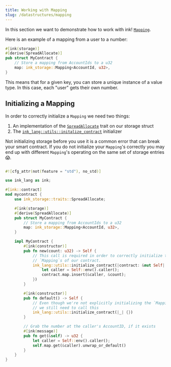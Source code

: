 ```yaml
---
title: Working with Mapping 
slug: /datastructures/mapping
---
```


In this section we want to demonstrate how to work with ink! [`Mapping`](https://paritytech.github.io/ink/ink_storage/struct.Mapping.html).

Here is an example of a mapping from a user to a number:

```rust
#[ink(storage)]
#[derive(SpreadAllocate)]
pub struct MyContract {
    // Store a mapping from AccountIds to a u32
    map: ink_storage::Mapping<AccountId, u32>,
}
```

This means that for a given key, you can store a unique instance of a value type. In this
case, each "user" gets their own number. 

## Initializing a Mapping

In order to correctly initialize a `Mapping` we need two things:
1. An implementation of the [`SpreadAllocate`](https://paritytech.github.io/ink/ink_storage/traits/trait.SpreadAllocate.html) trait on our storage struct
2. The [`ink_lang::utils::initalize_contract`](https://paritytech.github.io/ink/ink_lang/codegen/fn.initialize_contract.html) initializer

Not initializing storage before you use it is a common error that can break your smart
contract. If you do not initialize your `Mapping`'s correctly you may end up with
different `Mapping`'s operating on the same set of storage entries 😱.

```rust

#![cfg_attr(not(feature = "std"), no_std)]

use ink_lang as ink;

#[ink::contract]
mod mycontract {
    use ink_storage::traits::SpreadAllocate;

    #[ink(storage)]
    #[derive(SpreadAllocate)]
    pub struct MyContract {
        // Store a mapping from AccountIds to a u32
        map: ink_storage::Mapping<AccountId, u32>,
    }

    impl MyContract {
        #[ink(constructor)]
        pub fn new(count: u32) -> Self {
            // This call is required in order to correctly initialize the
            // `Mapping`s of our contract.
            ink_lang::utils::initialize_contract(|contract: &mut Self| {
                let caller = Self::env().caller();
                contract.map.insert(&caller, &count);
            })
        }

        #[ink(constructor)]
        pub fn default() -> Self {
            // Even though we're not explicitly initializing the `Mapping`,
            // we still need to call this
            ink_lang::utils::initialize_contract(|_| {})
        }

        // Grab the number at the caller's AccountID, if it exists
        #[ink(message)]
        pub fn get(&self) -> u32 {
            let caller = Self::env().caller();
            self.map.get(&caller).unwrap_or_default()
        }
    }
}
```
